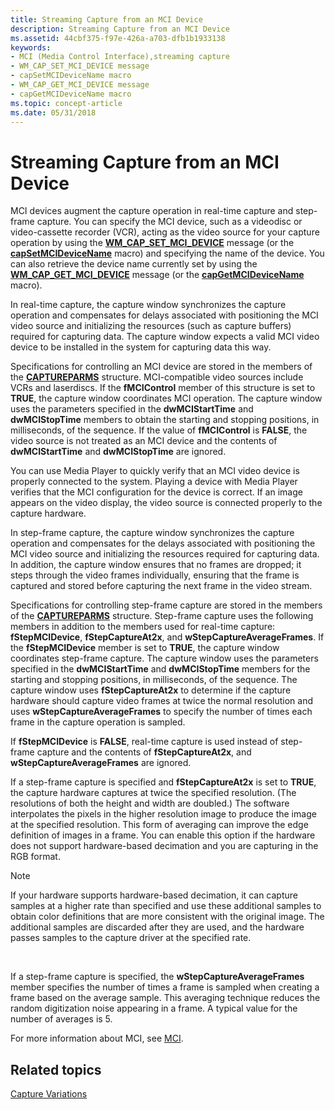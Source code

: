 ```yaml
---
title: Streaming Capture from an MCI Device
description: Streaming Capture from an MCI Device
ms.assetid: 44cbf375-f97e-426a-a703-dfb1b1933138
keywords:
- MCI (Media Control Interface),streaming capture
- WM_CAP_SET_MCI_DEVICE message
- capSetMCIDeviceName macro
- WM_CAP_GET_MCI_DEVICE message
- capGetMCIDeviceName macro
ms.topic: concept-article
ms.date: 05/31/2018
---
```


# Streaming Capture from an MCI Device

MCI devices augment the capture operation in real-time capture and step-frame capture. You can specify the MCI device, such as a videodisc or video-cassette recorder (VCR), acting as the video source for your capture operation by using the [**WM\_CAP\_SET\_MCI\_DEVICE**](wm-cap-set-mci-device.md) message (or the [**capSetMCIDeviceName**](/windows/desktop/api/Vfw/nf-vfw-capsetmcidevicename) macro) and specifying the name of the device. You can also retrieve the device name currently set by using the [**WM\_CAP\_GET\_MCI\_DEVICE**](wm-cap-get-mci-device.md) message (or the [**capGetMCIDeviceName**](/windows/desktop/api/Vfw/nf-vfw-capgetmcidevicename) macro).

In real-time capture, the capture window synchronizes the capture operation and compensates for delays associated with positioning the MCI video source and initializing the resources (such as capture buffers) required for capturing data. The capture window expects a valid MCI video device to be installed in the system for capturing data this way.

Specifications for controlling an MCI device are stored in the members of the [**CAPTUREPARMS**](/windows/win32/api/vfw/ns-vfw-captureparms) structure. MCI-compatible video sources include VCRs and laserdiscs. If the **fMCIControl** member of this structure is set to **TRUE**, the capture window coordinates MCI operation. The capture window uses the parameters specified in the **dwMCIStartTime** and **dwMCIStopTime** members to obtain the starting and stopping positions, in milliseconds, of the sequence. If the value of **fMCIControl** is **FALSE**, the video source is not treated as an MCI device and the contents of **dwMCIStartTime** and **dwMCIStopTime** are ignored.

You can use Media Player to quickly verify that an MCI video device is properly connected to the system. Playing a device with Media Player verifies that the MCI configuration for the device is correct. If an image appears on the video display, the video source is connected properly to the capture hardware.

In step-frame capture, the capture window synchronizes the capture operation and compensates for the delays associated with positioning the MCI video source and initializing the resources required for capturing data. In addition, the capture window ensures that no frames are dropped; it steps through the video frames individually, ensuring that the frame is captured and stored before capturing the next frame in the video stream.

Specifications for controlling step-frame capture are stored in the members of the [**CAPTUREPARMS**](/windows/win32/api/vfw/ns-vfw-captureparms) structure. Step-frame capture uses the following members in addition to the members used for real-time capture: **fStepMCIDevice**, **fStepCaptureAt2x**, and **wStepCaptureAverageFrames**. If the **fStepMCIDevice** member is set to **TRUE**, the capture window coordinates step-frame capture. The capture window uses the parameters specified in the **dwMCIStartTime** and **dwMCIStopTime** members for the starting and stopping positions, in milliseconds, of the sequence. The capture window uses **fStepCaptureAt2x** to determine if the capture hardware should capture video frames at twice the normal resolution and uses **wStepCaptureAverageFrames** to specify the number of times each frame in the capture operation is sampled.

If **fStepMCIDevice** is **FALSE**, real-time capture is used instead of step-frame capture and the contents of **fStepCaptureAt2x**, and **wStepCaptureAverageFrames** are ignored.

If a step-frame capture is specified and **fStepCaptureAt2x** is set to **TRUE**, the capture hardware captures at twice the specified resolution. (The resolutions of both the height and width are doubled.) The software interpolates the pixels in the higher resolution image to produce the image at the specified resolution. This form of averaging can improve the edge definition of images in a frame. You can enable this option if the hardware does not support hardware-based decimation and you are capturing in the RGB format.

> [!Note]  
> If your hardware supports hardware-based decimation, it can capture samples at a higher rate than specified and use these additional samples to obtain color definitions that are more consistent with the original image. The additional samples are discarded after they are used, and the hardware passes samples to the capture driver at the specified rate.

 

If a step-frame capture is specified, the **wStepCaptureAverageFrames** member specifies the number of times a frame is sampled when creating a frame based on the average sample. This averaging technique reduces the random digitization noise appearing in a frame. A typical value for the number of averages is 5.

For more information about MCI, see [MCI](mci.md).

## Related topics

<dl> <dt>

[Capture Variations](capture-variations.md)
</dt> </dl>

 

 




